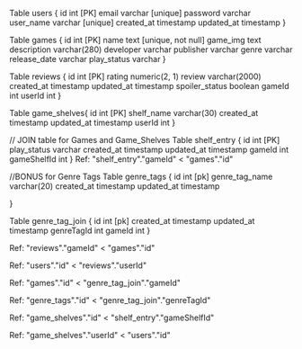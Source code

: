Table users {
  id int [PK]
  email varchar [unique]
  password varchar
  user_name varchar [unique]
  created_at timestamp
  updated_at timestamp
}


Table games {
  id int [PK]
  name text [unique, not null]
  game_img text
  description varchar(280)
  developer varchar
  publisher varchar
  genre varchar
  release_date varchar
  play_status varchar
}

Table reviews {
  id int [PK]
  rating numeric(2, 1)
  review varchar(2000)
  created_at timestamp
  updated_at timestamp
  spoiler_status boolean
  gameId int
  userId int
}

Table game_shelves{
  id int [PK]
  shelf_name varchar(30)
  created_at timestamp
  updated_at timestamp
  userId int
}


// JOIN table for Games and Game_Shelves
Table shelf_entry {
  id int [PK]
  play_status varchar
  created_at timestamp
  updated_at timestamp
  gameId int
  gameShelfId int
}
Ref: "shelf_entry"."gameId" < "games"."id"

//BONUS for Genre Tags
Table genre_tags {
  id int [pk]
  genre_tag_name varchar(20)
  created_at timestamp
  updated_at timestamp
  
}

Table genre_tag_join {
  id int [pk]
  created_at timestamp
  updated_at timestamp
  genreTagId int
  gameId int
}


Ref: "reviews"."gameId" < "games"."id"

Ref: "users"."id" < "reviews"."userId"

Ref: "games"."id" < "genre_tag_join"."gameId"

Ref: "genre_tags"."id" < "genre_tag_join"."genreTagId"

Ref: "game_shelves"."id" < "shelf_entry"."gameShelfId"

Ref: "game_shelves"."userId" < "users"."id"